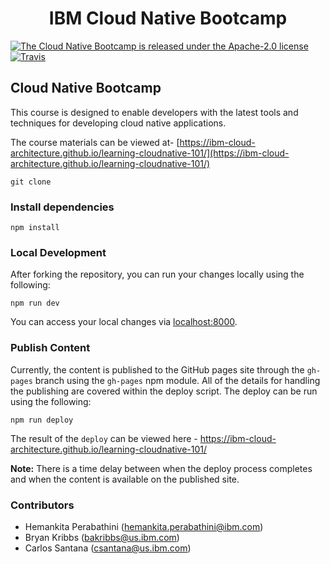 
<h1 align="center">
IBM Cloud Native Bootcamp
</h1>

<p align="left">
    <a href="https://ibm-cloud-architecture.github.io/learning-cloudnative-101/blob/master/LICENSE">
    <img src="https://img.shields.io/badge/license-Apache--2.0-blue.svg" alt="The Cloud Native Bootcamp is released under the Apache-2.0 license" />
    <a href="https://travis-ci.org/github/ibm-cloud-architecture/learning-cloudnative-101"><img src="https://travis-ci.org/ibm-cloud-architecture/learning-cloudnative-101.svg?branch=master" alt="Travis"></a>
  </a>
</p>

## Cloud Native Bootcamp

This course is designed to enable developers with the latest tools and techniques for developing cloud native applications.

The course materials can be viewed at- [https://ibm-cloud-architecture.github.io/learning-cloudnative-101/](https://ibm-cloud-architecture.github.io/learning-cloudnative-101/)


```
git clone
```

### Install dependencies

```
npm install
```

### Local Development

After forking the repository, you can run your changes locally using the following:

```
npm run dev
```

You can access your local changes via [localhost:8000](http://localhost:8000).

### Publish Content

Currently, the content is published to the GitHub pages site through the `gh-pages` branch
using the `gh-pages` npm module. All of the details for handling the publishing are covered within
the deploy script. The deploy can be run using the following:

```
npm run deploy
```

The result of the `deploy` can be viewed here - https://ibm-cloud-architecture.github.io/learning-cloudnative-101/

**Note:** There is a time delay between when the deploy process completes and when the
content is available on the published site.

### Contributors

- Hemankita Perabathini (hemankita.perabathini@ibm.com)
- Bryan Kribbs (bakribbs@us.ibm.com)
- Carlos Santana (csantana@us.ibm.com)
